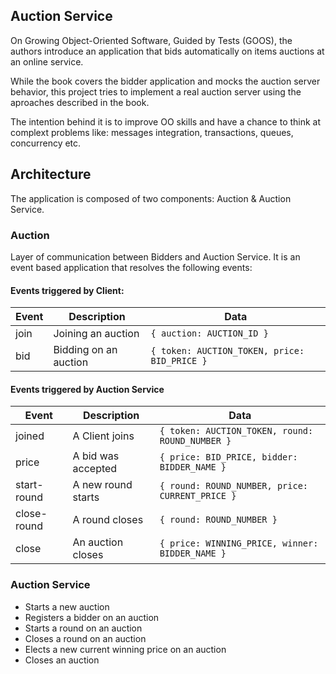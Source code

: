 ## Auction Service

On Growing Object-Oriented Software, Guided by Tests (GOOS), the authors introduce
an application that bids automatically on items auctions at an online service.

While the book covers the bidder application and mocks the auction server behavior,
this project tries to implement a real auction server using the aproaches described in the book.

The intention behind it is to improve OO skills and have a chance to think at
complext problems like: messages integration, transactions, queues, concurrency etc.

## Architecture

The application is composed of two components: Auction & Auction Service.

### Auction

Layer of communication between Bidders and Auction Service. It is an event based
application that resolves the following events:

#### Events triggered by Client:

Event | Description | Data
------|-------------|-----
join  | Joining an auction | `{ auction: AUCTION_ID }`
bid   | Bidding on an auction | `{ token: AUCTION_TOKEN, price: BID_PRICE }`

#### Events triggered by Auction Service

Event | Description | Data
------|-------------|-----
joined | A Client joins | `{ token: AUCTION_TOKEN, round: ROUND_NUMBER }`
price  | A bid was accepted | `{ price: BID_PRICE, bidder: BIDDER_NAME }`
start-round | A new round starts | `{ round: ROUND_NUMBER, price: CURRENT_PRICE }`
close-round | A round closes | `{ round: ROUND_NUMBER }`
close | An auction closes | `{ price: WINNING_PRICE, winner: BIDDER_NAME }`

### Auction Service

- Starts a new auction
- Registers a bidder on an auction
- Starts a round on an auction
- Closes a round on an auction
- Elects a new current winning price on an auction
- Closes an auction
